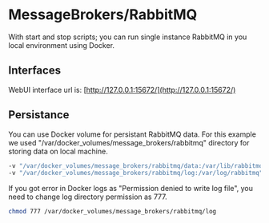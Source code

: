 # MessageBrokers/RabbitMQ

With start and stop scripts; you can run single instance RabbitMQ in you local environment using Docker.

## Interfaces

WebUI interface url is: [http://127.0.0.1:15672/](http://127.0.0.1:15672/)

## Persistance

You can use Docker volume for persistant RabbitMQ data. For this example we used "/var/docker_volumes/message_brokers/rabbitmq" directory for storing data on local machine.

```sh
-v "/var/docker_volumes/message_brokers/rabbitmq/data:/var/lib/rabbitmq" \
-v "/var/docker_volumes/message_brokers/rabbitmq/log:/var/log/rabbitmq" \
```

If you got error in Docker logs as "Permission denied to write log file", you need to change log directory permission as 777.

```sh
chmod 777 /var/docker_volumes/message_brokers/rabbitmq/log
```
